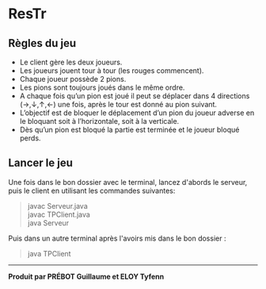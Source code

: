 # ResTr

## Règles du jeu
- Le client gère les deux joueurs. 
- Les joueurs jouent tour à tour (les rouges commencent). 
- Chaque joueur possède 2 pions. 
- Les pions sont toujours joués dans le même ordre.
- A chaque fois qu’un pion est joué il peut se déplacer dans 4 directions (→,↓,↑,←) une fois, après le tour est donné au pion suivant.
- L’objectif est de bloquer le déplacement d’un pion du joueur adverse en le bloquant soit à l’horizontale, soit à la verticale.
- Dès qu’un pion est bloqué la partie est terminée et le joueur bloqué perds.

## Lancer le jeu

Une fois dans le bon dossier avec le terminal, lancez d'abords le serveur, puis le client en utilisant les commandes suivantes:
> javac Serveur.java  
> javac TPClient.java  
> java Serveur  

Puis dans un autre terminal après l'avoirs mis dans le bon dossier :
> java TPClient

***

**Produit par PRÉBOT Guillaume et ELOY Tyfenn**
